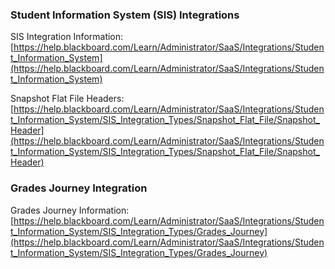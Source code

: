 ### Student Information System (SIS) Integrations

SIS Integration Information: [https://help.blackboard.com/Learn/Administrator/SaaS/Integrations/Student_Information_System](https://help.blackboard.com/Learn/Administrator/SaaS/Integrations/Student_Information_System)

Snapshot Flat File Headers: [https://help.blackboard.com/Learn/Administrator/SaaS/Integrations/Student_Information_System/SIS_Integration_Types/Snapshot_Flat_File/Snapshot_Header](https://help.blackboard.com/Learn/Administrator/SaaS/Integrations/Student_Information_System/SIS_Integration_Types/Snapshot_Flat_File/Snapshot_Header)

### Grades Journey Integration

Grades Journey Information: [https://help.blackboard.com/Learn/Administrator/SaaS/Integrations/Student_Information_System/SIS_Integration_Types/Grades_Journey](https://help.blackboard.com/Learn/Administrator/SaaS/Integrations/Student_Information_System/SIS_Integration_Types/Grades_Journey)
